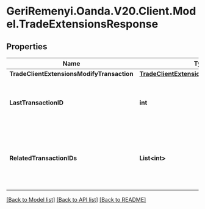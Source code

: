 # GeriRemenyi.Oanda.V20.Client.Model.TradeExtensionsResponse
## Properties

Name | Type | Description | Notes
------------ | ------------- | ------------- | -------------
**TradeClientExtensionsModifyTransaction** | [**TradeClientExtensionsModifyTransaction**](TradeClientExtensionsModifyTransaction.md) |  | [optional] 
**LastTransactionID** | **int** | The ID of the most recent Transaction created for the Account | [optional] 
**RelatedTransactionIDs** | **List&lt;int&gt;** | The IDs of all Transactions that were created while satisfying the request. | [optional] 

[[Back to Model list]](../README.md#documentation-for-models) [[Back to API list]](../README.md#documentation-for-api-endpoints) [[Back to README]](../README.md)

